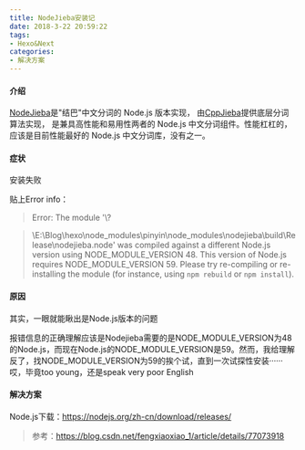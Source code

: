 ```yaml
---
title: NodeJieba安装记
date: 2018-3-22 20:59:22
tags:
- Hexo&Next
categories:
- 解决方案
---
```


#### 介绍

[NodeJieba](https://github.com/yanyiwu/nodejieba)是"结巴"中文分词的 Node.js 版本实现， 由[CppJieba](https://github.com/yanyiwu/cppjieba)提供底层分词算法实现， 是兼具高性能和易用性两者的 Node.js 中文分词组件。性能杠杠的，应该是目前性能最好的 Node.js 中文分词库，没有之一。

#### 症状

安装失败

贴上Error info：

> Error: The module '\\?

> \E:\Blog\hexo\node_modules\pinyin\node_modules\nodejieba\build\Release\nodejieba.node'
> was compiled against a different Node.js version using
> NODE_MODULE_VERSION 48. This version of Node.js requires
> NODE_MODULE_VERSION 59. Please try re-compiling or re-installing
> the module (for instance, using `npm rebuild` or `npm install`).

<!-- more -->

#### 原因

其实，一眼就能瞅出是Node.js版本的问题

报错信息的正确理解应该是Nodejieba需要的是NODE_MODULE_VERSION为48的Node.js，而现在Node.js的NODE_MODULE_VERSION是59。然而，我给理解反了，找NODE_MODULE_VERSION为59的挨个试，直到一次试探性安装······哎，毕竟too young，还是speak very poor English

  #### 解决方案

Node.js下载：https://nodejs.org/zh-cn/download/releases/



> 参考：https://blog.csdn.net/fengxiaoxiao_1/article/details/77073918